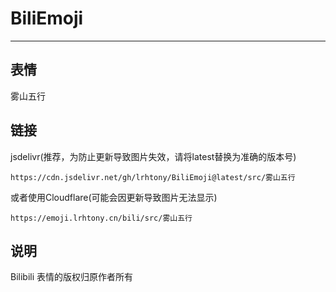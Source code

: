 # BiliEmoji
---
## 表情
雾山五行
## 链接
jsdelivr(推荐，为防止更新导致图片失效，请将latest替换为准确的版本号)
```
https://cdn.jsdelivr.net/gh/lrhtony/BiliEmoji@latest/src/雾山五行
```
或者使用Cloudflare(可能会因更新导致图片无法显示)
```
https://emoji.lrhtony.cn/bili/src/雾山五行
```
## 说明
Bilibili 表情的版权归原作者所有
